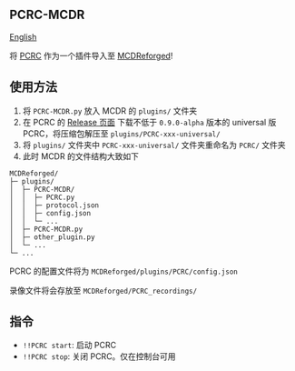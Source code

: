 PCRC-MCDR
----------

[English](https://github.com/TISUnion/PCRC-MCDR/blob/master/readme.md)

将 [PCRC](https://github.com/Fallen-Breath/PCRC) 作为一个插件导入至 [MCDReforged](https://github.com/Fallen-Breath/MCDReforged)!

## 使用方法

1. 将 `PCRC-MCDR.py` 放入 MCDR 的 `plugins/` 文件夹
2. 在 PCRC 的 [Release 页面](https://github.com/Fallen-Breath/PCRC/releases) 下载不低于 `0.9.0-alpha` 版本的 universal 版 PCRC，将压缩包解压至 `plugins/PCRC-xxx-universal/`
3. 将 `plugins/` 文件夹中 `PCRC-xxx-universal/` 文件夹重命名为 `PCRC/` 文件夹
4. 此时 MCDR 的文件结构大致如下

```
MCDReforged/
├─ plugins/
│  ├─ PCRC-MCDR/
│  │  ├─ PCRC.py
│  │  ├─ protocol.json
│  │  ├─ config.json
│  │  └─ ...
│  ├─ PCRC-MCDR.py
│  ├─ other_plugin.py
│  └─ ...
└─ ...
```

PCRC 的配置文件将为 `MCDReforged/plugins/PCRC/config.json`

录像文件将会存放至 `MCDReforged/PCRC_recordings/`

## 指令

- `!!PCRC start`: 启动 PCRC
- `!!PCRC stop`: 关闭 PCRC。仅在控制台可用
